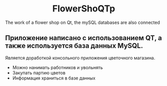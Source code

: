 <h1 align="center">FlowerShoQTp</h1>
The work of a flower shop on Qt, the mySQL databases are also connected

## Приложение написано с использованием QT, а также используется база данных MySQL.

Является доработкой консольного приложения цветочного магазина.

- Можно нанимать работников и увольнять
- Закупать партию цветов
- Информация храниться в базе данных
